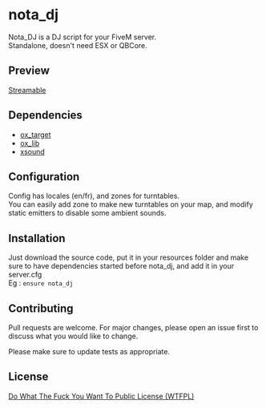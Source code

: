 # nota_dj
Nota_DJ is a DJ script for your FiveM server.\
Standalone, doesn't need ESX or QBCore.

## Preview
[Streamable](https://streamable.com/ycof40)

## Dependencies
- [ox_target](https://github.com/overextended/ox_target)
- [ox_lib](https://github.com/overextended/ox_lib)
- [xsound](https://github.com/Xogy/xsound)

## Configuration
Config has locales (en/fr), and zones for turntables.\
You can easily add zone to make new turntables on your map, and modify static emitters to disable some ambient sounds.

## Installation
Just download the source code, put it in your resources folder and make sure to have dependencies started before nota_dj, and add it in your server.cfg\
Eg : `ensure nota_dj`

## Contributing
Pull requests are welcome. For major changes, please open an issue first
to discuss what you would like to change.

Please make sure to update tests as appropriate.

## License
[Do What The Fuck You Want To Public License (WTFPL)](http://www.wtfpl.net/txt/copying/)